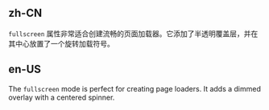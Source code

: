 ## zh-CN

`fullscreen` 属性非常适合创建流畅的页面加载器。它添加了半透明覆盖层，并在其中心放置了一个旋转加载符号。

## en-US

The `fullscreen` mode is perfect for creating page loaders. It adds a dimmed overlay with a centered spinner.
